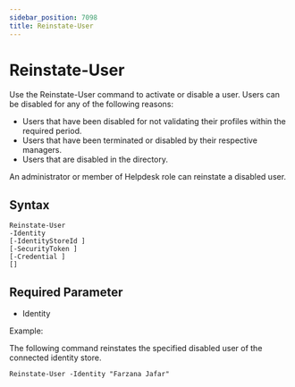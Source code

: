 ```yaml
---
sidebar_position: 7098
title: Reinstate-User
---
```


# Reinstate-User

Use the Reinstate-User command to activate or disable a user. Users can be disabled for any of the following reasons:

* Users that have been disabled for not validating their profiles within the required period.
* Users that have been terminated or disabled by their respective managers.
* Users that are disabled in the directory.

An administrator or member of Helpdesk role can reinstate a disabled user.

## Syntax

```
Reinstate-User  
-Identity   
[-IdentityStoreId ]  
[-SecurityToken ]  
[-Credential ]  
[]
```
## Required Parameter

* Identity

Example:

The following command reinstates the specified disabled user of the connected identity store.

```
Reinstate-User -Identity "Farzana Jafar"
```